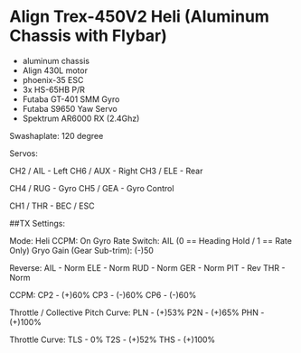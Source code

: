 # Align Trex-450V2 Heli (Aluminum Chassis with Flybar)

* aluminum chassis
* Align 430L motor
* phoenix-35 ESC
* 3x HS-65HB P/R
* Futaba GT-401 SMM Gyro
* Futaba S9650 Yaw Servo
* Spektrum AR6000 RX (2.4Ghz)

Swashaplate: 120 degree

Servos:

CH2 / AIL - Left
CH6 / AUX - Right
CH3 / ELE - Rear

CH4 / RUG - Gyro
CH5 / GEA - Gyro Control

CH1 / THR - BEC / ESC

##TX Settings:

Mode: Heli
CCPM: On
Gyro Rate Switch: AIL (0 == Heading Hold / 1 == Rate Only)
Gryo Gain (Gear Sub-trim): (-)50

Reverse:
AIL - Norm
ELE - Norm
RUD - Norm
GER - Norm
PIT - Rev
THR - Norm

CCPM:
CP2 - (+)60%
CP3 - (-)60%
CP6 - (-)60%

Throttle / Collective Pitch Curve:
PLN - (+)53%
P2N - (+)65%
PHN - (+)100%

Throttle Curve:
TLS - 0%
T2S - (+)52%
THS - (+)100%